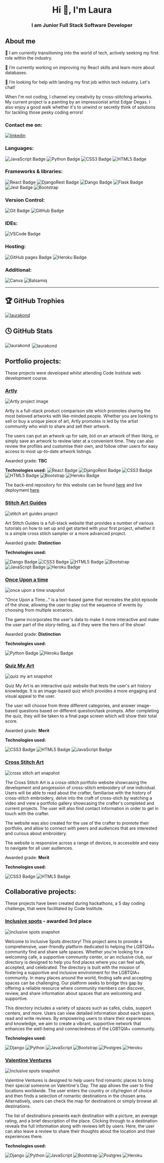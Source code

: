 <h1 align="center">Hi 👋, I'm Laura</h1>
<h3 align="center">I am Junior Full Stack Software Developer</h3>

## About me
🛅 I am currently transitioning into the world of tech, actively seeking my first role within the industry.

🔭 I’m currently working on improving my React skills and learn more about databases.


🤔 I’m looking for help with landing my first job within tech industry. Let's chat! 

When I'm not coding, I channel my creativity by cross-stitching artworks. My current project is a painting by an impressionist artist Edgar Degas. I also enjoy a good walk whether it's to unwind or secretly think of solutions for tackling those pesky coding errors!

### Contact me on: 

[<img src='https://img.shields.io/badge/LinkedIn-0077B5?style=for-the-badge&logo=linkedin&logoColor=white' alt='linkedin'>](https://www.linkedin.com/in/laurakondrataite/)


### Languages:

![JavaScript Badge](https://img.shields.io/badge/JavaScript-323330?style=for-the-badge&logo=javascript&logoColor=F7DF1E)
![Python Badge](https://img.shields.io/badge/Python-FFD43B?style=for-the-badge&logo=python&logoColor=blue)
![CSS3 Badge](https://img.shields.io/badge/CSS3-1572B6?style=for-the-badge&logo=css3&logoColor=white)
![HTML5 Badge](https://img.shields.io/badge/HTML5-E34F26?style=for-the-badge&logo=html5&logoColor=white)

### Frameworks & libraries:

![React Badge](https://img.shields.io/badge/React-20232A?style=for-the-badge&logo=react&logoColor=61DAFB)
![DjangoRest Badge](https://img.shields.io/badge/django%20rest-ff1709?style=for-the-badge&logo=django&logoColor=white)
![Dango Badge](https://img.shields.io/badge/Django-092E20?style=for-the-badge&logo=django&logoColor=green)
![Flask Badge](https://img.shields.io/badge/Flask-000000?style=for-the-badge&logo=flask&logoColor=white)
![Jest Badge](https://img.shields.io/badge/Jest-C21325?style=for-the-badge&logo=jest&logoColor=white)
![Bootstrap](https://img.shields.io/badge/Bootstrap-563D7C?style=for-the-badge&logo=bootstrap&logoColor=white)

### Version Control:

![Git Badge](https://img.shields.io/badge/GIT-E44C30?style=for-the-badge&logo=git&logoColor=white)
![GitHub Badge](https://img.shields.io/badge/GitHub-100000?style=for-the-badge&logo=github&logoColor=white)

### IDEs:

![VSCode Badge](https://img.shields.io/badge/Visual_Studio_Code-0078D4?style=for-the-badge&logo=visual%20studio%20code&logoColor=white)

### Hosting:

![GitHub pages Badge](https://img.shields.io/badge/GitHub%20Pages-222222?style=for-the-badge&logo=GitHub%20Pages&logoColor=white)
![Heroku Badge](https://img.shields.io/badge/heroku-%23430098.svg?style=for-the-badge&logo=heroku&logoColor=white)

### Additional:
![Canva](https://img.shields.io/badge/Canva-%2300C4CC.svg?style=for-the-badge&logo=Canva&logoColor=white)
![Balsamiq](https://img.shields.io/badge/Balsamiq-100000.svg?style=for-the-badge&logo=Balsamiq&logoColor=white)

<hr>

## 🏆 GitHub Trophies
<p align="left"> <a href="https://github.com/ryo-ma/github-profile-trophy"><img src="https://github-profile-trophy.vercel.app/?username=laurakond" alt="laurakond" /></a> </p>

## 🕓 GitHub Stats
<p><img align="left" src="https://github-readme-stats.vercel.app/api/top-langs?username=laurakond&show_icons=true&locale=en&layout=compact&theme=transparent" alt="laurakond" /></p>

<p>&nbsp;<img align="center" src="https://github-readme-stats.vercel.app/api?username=laurakond&show_icons=true&locale=en&theme=transparent" alt="laurakond" /></p>


## Portfolio projects:
These projects were developed whilst attending Code Institute web development course. 

### [Artly](https://artly-a211b809ae81.herokuapp.com/) 
![Artly project image](https://github.com/laurakond/artly/raw/main/documentation/images/features/am-i-responsive.jpg)

Artly is a full-stack product comparison site which promotes sharing the most beloved artworks with like-minded people. Whether you are looking to sell or buy a unique piece of art, Artly promotes is led by the artist community who wish to share and sell their artwork.

The users can put an artwork up for sale, bid on an artwork of their liking, or simply save an artwork to review later at a convenient time. They can also review the profiles and customise their own, and follow other users for easy access to most up-to-date artwork listings.

Awarded grade: **TBC**

**Technologies used:** 
![React Badge](https://img.shields.io/badge/React-20232A?style=for-the-badge&logo=react&logoColor=61DAFB)
![DjangoRest Badge](https://img.shields.io/badge/django%20rest-ff1709?style=for-the-badge&logo=django&logoColor=white)
![CSS3 Badge](https://img.shields.io/badge/CSS3-1572B6?style=for-the-badge&logo=css3&logoColor=white)
![HTML5 Badge](https://img.shields.io/badge/HTML5-E34F26?style=for-the-badge&logo=html5&logoColor=white)
![Bootstrap](https://img.shields.io/badge/Bootstrap-563D7C?style=for-the-badge&logo=bootstrap&logoColor=white)
![Heroku Badge](https://img.shields.io/badge/heroku-%23430098.svg?style=for-the-badge&logo=heroku&logoColor=white)


The back-end repository for this website can be found [here](https://github.com/laurakond/artly-api) and live deployment [here](https://artly-api-a39d790259f4.herokuapp.com/).


### [Stitch Art Guides](https://stitch-art-guides-pp4-5a679feed1e1.herokuapp.com/) 
![stitch art guides project](https://github.com/laurakond/Stitch-Art-Guides-pp4/raw/main/documentation/images/features/am-i-responsive.jpeg)

Art Stitch Guides is a full-stack website that provides a number of various tutorials on how to set up and get started with your first project, whether it is a simple cross stitch sampler or a more advanced project.

Awarded grade: **Distinction**

**Technologies used:**

![Dango Badge](https://img.shields.io/badge/Django-092E20?style=for-the-badge&logo=django&logoColor=green)
![CSS3 Badge](https://img.shields.io/badge/CSS3-1572B6?style=for-the-badge&logo=css3&logoColor=white)
![HTML5 Badge](https://img.shields.io/badge/HTML5-E34F26?style=for-the-badge&logo=html5&logoColor=white)
![Bootstrap](https://img.shields.io/badge/Bootstrap-563D7C?style=for-the-badge&logo=bootstrap&logoColor=white)
![JavaScript Badge](https://img.shields.io/badge/JavaScript-323330?style=for-the-badge&logo=javascript&logoColor=F7DF1E)
![Heroku Badge](https://img.shields.io/badge/heroku-%23430098.svg?style=for-the-badge&logo=heroku&logoColor=white)


### [Once Upon a time](https://once-upon-a-time-f214671524cd.herokuapp.com/) 
![once upon a time snapshot](https://github.com/laurakond/Once-Upon-a-Time/raw/main/assets/documentation/images/feature-screenshots/once-upon-a-time-logo.jpeg)

"Once Upon a Time..." is a text-based game that recreates the pilot episode of the show, allowing the user to play out the sequence of events by choosing from multiple scenarios.

The game incorporates the user's data to make it more interactive and make the user part of the story-telling, as if they were the hero of the show!

Awarded grade: **Distinction**

**Technologies used:**

![Python Badge](https://img.shields.io/badge/Python-FFD43B?style=for-the-badge&logo=python&logoColor=blue)
![Heroku Badge](https://img.shields.io/badge/heroku-%23430098.svg?style=for-the-badge&logo=heroku&logoColor=white)

### [Quiz My Art](https://laurakond.github.io/quiz-my-art/) 
![quiz my art snapshot](https://github.com/laurakond/quiz-my-art/raw/main/assets/documentation/features-images/am-i-responsive.webp)

Quiz My Art is an interactive quiz website that tests the user's art history knowledge. It is an image-based quiz which provides a more engaging and visual appeal to the user.

The user will choose from three different categories, and answer image-based questions based on different question/task prompts. After completing the quiz, they will be taken to a final page screen which will show their total score.

Awarded grade: **Merit**

**Technologies used:**

![CSS3 Badge](https://img.shields.io/badge/CSS3-1572B6?style=for-the-badge&logo=css3&logoColor=white)
![HTML5 Badge](https://img.shields.io/badge/HTML5-E34F26?style=for-the-badge&logo=html5&logoColor=white)
![JavaScript Badge](https://img.shields.io/badge/JavaScript-323330?style=for-the-badge&logo=javascript&logoColor=F7DF1E)

### [Cross Stitch Art](https://laurakond.github.io/Cross-Stitch-Art/) 
![cross stitch art snapshot](https://github.com/laurakond/Cross-Stitch-Art/raw/main/assets/documentation/am-i-responsive-all-pages.jpg)

The Cross Stitch Art is a cross-stitch portfolio website showcasing the development and progression of cross-stitch embroidery of one individual. Users will be able to read about the crafter, familiarise with the history of cross-stitch embroidery, delve into the craft of cross-stich by watching a video and view a portfolio gallery showcasing the crafter's completed and current projects. The user will also find contact information in order to get in touch with the crafter.

The website was also created for the use of the crafter to promote their portfolio, and allow to connect with peers and audiences that are interested and curious about embroidery.

The website is responsive across a range of devices, is accessible and easy to navigate for all user audiences.

Awarded grade: **Merit**

**Technologies used:**

![CSS3 Badge](https://img.shields.io/badge/CSS3-1572B6?style=for-the-badge&logo=css3&logoColor=white)
![HTML5 Badge](https://img.shields.io/badge/HTML5-E34F26?style=for-the-badge&logo=html5&logoColor=white)


## Collaborative projects:
These projects have been created during hackathons, a 5 day coding challenge, that were facilitated by Code Institute. 

### [Inclusive spots](https://prideful-programmers-01c026806d6f.herokuapp.com/) - awarded 3rd  place 
![inclusive spots snapshot](https://camo.githubusercontent.com/ee2372dce11f1aeb5b4414abde1d74d1987dc80e9f0856f6b48a6497b71f0740/68747470733a2f2f7265732e636c6f7564696e6172792e636f6d2f646a646566626e696a2f696d6167652f75706c6f61642f76313731383935363332362f556e7469746c65645f64657369676e5f315f726c706679762e706e67)

Welcome to Inclusive Spots directory! This project aims to provide a comprehensive, user-friendly platform dedicated to helping the LGBTQIA+ community find and share safe spaces. Whether you're looking for a welcoming cafe, a supportive community center, or an inclusive club, our directory is designed to help you find places where you can feel safe, accepted, and celebrated. The directory is built with the mission of fostering a supportive and inclusive environment for the LGBTQIA+ community. In many places around the world, finding safe and accepting spaces can be challenging. Our platform seeks to bridge this gap by offering a reliable resource where community members can discover, review, and share information about spaces that are welcoming and supportive.

This directory includes a variety of spaces such as cafes, clubs, support centers, and more. Users can view detailed information about each space, read and write reviews. By empowering users to share their experiences and knowledge, we aim to create a vibrant, supportive network that enhances the well-being and connectedness of the LGBTQIA+ community.

**Technologies used:**

![Django](https://img.shields.io/badge/django-%23092E20.svg?style=for-the-badge&logo=django&logoColor=white)
![Python](https://img.shields.io/badge/python-3670A0?style=for-the-badge&logo=python&logoColor=ffdd54)
![JavaScript](https://img.shields.io/badge/javascript-%23323330.svg?style=for-the-badge&logo=javascript&logoColor=%23F7DF1E)
![Bootstrap](https://img.shields.io/badge/bootstrap-%238511FA.svg?style=for-the-badge&logo=bootstrap&logoColor=white)
![Postgres](https://img.shields.io/badge/postgres-%23316192.svg?style=for-the-badge&logo=postgresql&logoColor=white)
![Heroku](https://img.shields.io/badge/heroku-%23430098.svg?style=for-the-badge&logo=heroku&logoColor=white)

### [Valentine Ventures](https://travelcupid-8ccb9d827f84.herokuapp.com/)  
![inclusive spots snapshot](https://github.com/SamMartin92/hackathon-team-10/raw/main/static/images/home-page-collage-heart.png)

Valentine Ventures is designed to help users find romantic places to bring their special someone on Valentine's Day. The app allows the user to find locations worldwide. The user enters the country or city/region of choice and then finds a selection of romantic destinations in the chosen area. Alternatively, users can check the map for destinations or simply browse all destinations.

The list of destinations presents each destination with a picture, an average rating, and a brief description of the place. Clicking through to a destination reveals the full information along with reviews left by users. Here, the user can also leave a review to share their thoughts about the location and their experiences there.

**Technologies used:**

![Django](https://img.shields.io/badge/django-%23092E20.svg?style=for-the-badge&logo=django&logoColor=white)
![Python](https://img.shields.io/badge/python-3670A0?style=for-the-badge&logo=python&logoColor=ffdd54)
![JavaScript](https://img.shields.io/badge/javascript-%23323330.svg?style=for-the-badge&logo=javascript&logoColor=%23F7DF1E)
![Bootstrap](https://img.shields.io/badge/bootstrap-%238511FA.svg?style=for-the-badge&logo=bootstrap&logoColor=white)
![Postgres](https://img.shields.io/badge/postgres-%23316192.svg?style=for-the-badge&logo=postgresql&logoColor=white)
![Heroku](https://img.shields.io/badge/heroku-%23430098.svg?style=for-the-badge&logo=heroku&logoColor=white)

